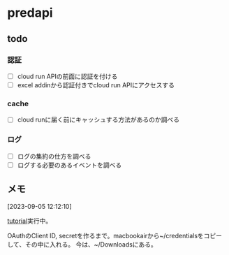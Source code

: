 # predapi

## todo

### 認証
- [ ] cloud run APIの前面に認証を付ける
- [ ] excel addinから認証付きでcloud run APIにアクセスする

### cache
- [ ] cloud runに届く前にキャッシュする方法があるのか調べる

### ログ
- [ ] ログの集約の仕方を調べる
- [ ] ログする必要のあるイベントを調べる

## メモ

[2023-09-05 12:12:10]

[tutorial][tutorial]実行中。

OAuthのClient ID, secretを作るまで。macbookairから~/credentialsをコピーして、その中に入れる。
今は、~/Downloadsにある。

<!-- link -->
[tutorial]: https://cloud.google.com/run/docs/tutorials/identity-platform#cloudrun_user_auth_jwt-nodejs
